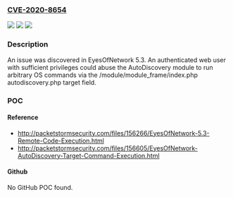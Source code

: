 ### [CVE-2020-8654](https://cve.mitre.org/cgi-bin/cvename.cgi?name=CVE-2020-8654)
![](https://img.shields.io/static/v1?label=Product&message=n%2Fa&color=blue)
![](https://img.shields.io/static/v1?label=Version&message=n%2Fa&color=blue)
![](https://img.shields.io/static/v1?label=Vulnerability&message=n%2Fa&color=brighgreen)

### Description

An issue was discovered in EyesOfNetwork 5.3. An authenticated web user with sufficient privileges could abuse the AutoDiscovery module to run arbitrary OS commands via the /module/module_frame/index.php autodiscovery.php target field.

### POC

#### Reference
- http://packetstormsecurity.com/files/156266/EyesOfNetwork-5.3-Remote-Code-Execution.html
- http://packetstormsecurity.com/files/156605/EyesOfNetwork-AutoDiscovery-Target-Command-Execution.html

#### Github
No GitHub POC found.

